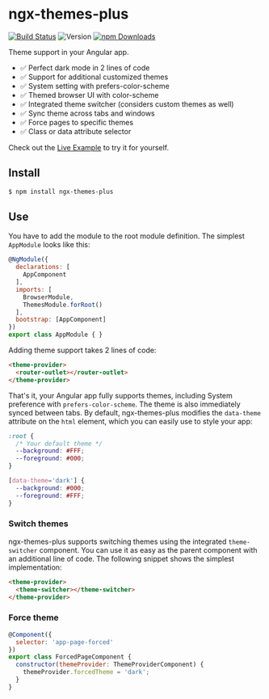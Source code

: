 # ngx-themes-plus

[![Build Status](https://github.com/fzankl/ngx-themes-plus/actions/workflows/main.yml/badge.svg)](https://github.com/fzankl/ngx-themes-plus)
![Version](https://img.shields.io/npm/v/ngx-themes-plus.svg?colorB=green)
[![npm Downloads](https://img.shields.io/npm/dt/ngx-themes-plus.svg)](https://www.npmjs.com/package/ngx-themes-plus)

Theme support in your Angular app.

- ✅ Perfect dark mode in 2 lines of code
- ✅ Support for additional customized themes
- ✅ System setting with prefers-color-scheme
- ✅ Themed browser UI with color-scheme
- ✅ Integrated theme switcher (considers custom themes as well)
- ✅ Sync theme across tabs and windows
- ✅ Force pages to specific themes
- ✅ Class or data attribute selector

Check out the [Live Example](LINK) to try it for yourself.

## Install

```bash
$ npm install ngx-themes-plus
```

## Use

You have to add the module to the root module definition. The simplest `AppModule` looks like this:

```js
@NgModule({
  declarations: [
    AppComponent
  ],
  imports: [
    BrowserModule,
    ThemesModule.forRoot()
  ],
  bootstrap: [AppComponent]
})
export class AppModule { }
```

Adding theme support takes 2 lines of code:

```html
<theme-provider>
  <router-outlet></router-outlet>
</theme-provider>
```

That's it, your Angular app fully supports themes, including System preference with `prefers-color-scheme`. The theme is also immediately synced between tabs. By default, ngx-themes-plus modifies the `data-theme` attribute on the `html` element, which you can easily use to style your app:

```css
:root {
  /* Your default theme */
  --background: #FFF;
  --foreground: #000;
}

[data-theme='dark'] {
  --background: #000;
  --foreground: #FFF;
}
```

### Switch themes

ngx-themes-plus supports switching themes using the integrated `theme-switcher` component. You can use it as easy as the parent component with an additional line of code. The following snippet shows the simplest implementation:

```html
<theme-provider>
  <theme-switcher></theme-switcher>
</theme-provider>
```

### Force theme

```js
@Component({
  selector: 'app-page-forced'
})
export class ForcedPageComponent {
  constructor(themeProvider: ThemeProviderComponent) {
    themeProvider.forcedTheme = 'dark';
  }
}
```
